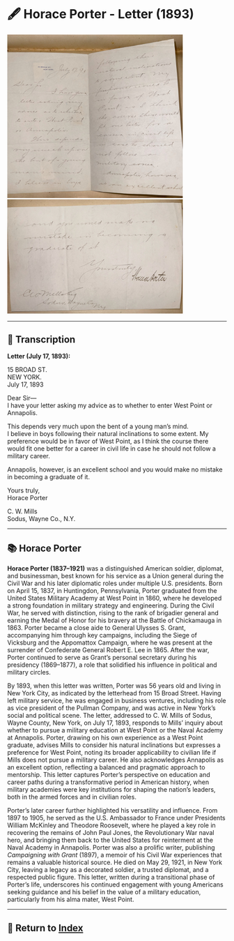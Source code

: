 # 🖋️ Horace Porter - Letter (1893)

<img src="assets/Horace_Porter_Letter_1.jpg" alt="Horace Porter Letter" style="max-width: 80%; height: auto;"/>
<img src="assets/Horace_Porter_Letter_2.jpg" alt="Horace Porter Letter" style="max-width: 80%; height: auto;"/>

---

## 📜 Transcription

**Letter (July 17, 1893):**  

15 BROAD ST.  
NEW YORK.  
July 17, 1893  

Dear Sir—  
I have your letter asking my advice as to whether to enter West Point or Annapolis.  

This depends very much upon the bent of a young man’s mind.  
I believe in boys following their natural inclinations to some extent. My preference would be in favor of West Point, as I think the course there would fit one better for a career in civil life in case he should not follow a military career.  

Annapolis, however, is an excellent school and you would make no mistake in becoming a graduate of it.  

Yours truly,  
Horace Porter  

C. W. Mills  
Sodus, Wayne Co., N.Y.  

---

## 📚 Horace Porter

**Horace Porter (1837–1921)** was a distinguished American soldier, diplomat, and businessman, best known for his service as a Union general during the Civil War and his later diplomatic roles under multiple U.S. presidents. Born on April 15, 1837, in Huntingdon, Pennsylvania, Porter graduated from the United States Military Academy at West Point in 1860, where he developed a strong foundation in military strategy and engineering. During the Civil War, he served with distinction, rising to the rank of brigadier general and earning the Medal of Honor for his bravery at the Battle of Chickamauga in 1863. Porter became a close aide to General Ulysses S. Grant, accompanying him through key campaigns, including the Siege of Vicksburg and the Appomattox Campaign, where he was present at the surrender of Confederate General Robert E. Lee in 1865. After the war, Porter continued to serve as Grant’s personal secretary during his presidency (1869–1877), a role that solidified his influence in political and military circles.

By 1893, when this letter was written, Porter was 56 years old and living in New York City, as indicated by the letterhead from 15 Broad Street. Having left military service, he was engaged in business ventures, including his role as vice president of the Pullman Company, and was active in New York’s social and political scene. The letter, addressed to C. W. Mills of Sodus, Wayne County, New York, on July 17, 1893, responds to Mills’ inquiry about whether to pursue a military education at West Point or the Naval Academy at Annapolis. Porter, drawing on his own experience as a West Point graduate, advises Mills to consider his natural inclinations but expresses a preference for West Point, noting its broader applicability to civilian life if Mills does not pursue a military career. He also acknowledges Annapolis as an excellent option, reflecting a balanced and pragmatic approach to mentorship. This letter captures Porter’s perspective on education and career paths during a transformative period in American history, when military academies were key institutions for shaping the nation’s leaders, both in the armed forces and in civilian roles.

Porter’s later career further highlighted his versatility and influence. From 1897 to 1905, he served as the U.S. Ambassador to France under Presidents William McKinley and Theodore Roosevelt, where he played a key role in recovering the remains of John Paul Jones, the Revolutionary War naval hero, and bringing them back to the United States for reinterment at the Naval Academy in Annapolis. Porter was also a prolific writer, publishing *Campaigning with Grant* (1897), a memoir of his Civil War experiences that remains a valuable historical source. He died on May 29, 1921, in New York City, leaving a legacy as a decorated soldier, a trusted diplomat, and a respected public figure. This letter, written during a transitional phase of Porter’s life, underscores his continued engagement with young Americans seeking guidance and his belief in the value of a military education, particularly from his alma mater, West Point.

---

## 🔗 Return to [Index](index.md)